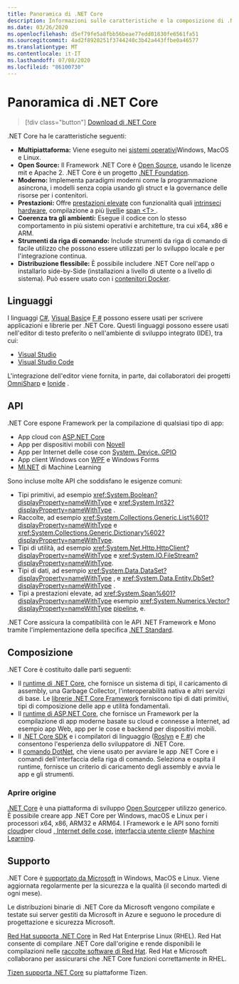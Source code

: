 ```yaml
---
title: Panoramica di .NET Core
description: Informazioni sulle caratteristiche e la composizione di .NET Core e sul confronto con altre implementazioni di .NET.
ms.date: 03/26/2020
ms.openlocfilehash: d5ef79fe5a8fbb56beae77edd01830fe6561fa51
ms.sourcegitcommit: 4ad2f8920251f3744240c3b42a443ffbe0a46577
ms.translationtype: MT
ms.contentlocale: it-IT
ms.lasthandoff: 07/08/2020
ms.locfileid: "86100730"
---
```

# <a name="net-core-overview"></a>Panoramica di .NET Core

> [!div class="button"]
> [Download di .NET Core](https://dotnet.microsoft.com/download)

.NET Core ha le caratteristiche seguenti:

- **Multipiattaforma:** Viene eseguito nei [sistemi operativi](https://github.com/dotnet/core/blob/master/os-lifecycle-policy.md)Windows, MacOS e Linux.
- **Open Source:** Il Framework .NET Core è [Open Source](https://github.com/dotnet/core), usando le licenze mit e Apache 2. .NET Core è un progetto [.NET Foundation](https://dotnetfoundation.org/).
- **Moderno:** Implementa paradigmi moderni come la programmazione asincrona, i modelli senza copia usando gli struct e la governance delle risorse per i contenitori.
- **Prestazioni:**  Offre [prestazioni elevate](https://devblogs.microsoft.com/dotnet/performance-improvements-in-net-core-3-0/) con funzionalità quali [intrinseci hardware](https://devblogs.microsoft.com/dotnet/hardware-intrinsics-in-net-core/), compilazione a più [livelli](https://github.com/dotnet/coreclr/blob/master/Documentation/design-docs/tiered-compilation.md)e [span \<T> ](../standard/memory-and-spans/index.md).
- **Coerenza tra gli ambienti:** Esegue il codice con lo stesso comportamento in più sistemi operativi e architetture, tra cui x64, x86 e ARM.
- **Strumenti da riga di comando:**  Include strumenti da riga di comando di facile utilizzo che possono essere utilizzati per lo sviluppo locale e per l'integrazione continua.
- **Distribuzione flessibile:** È possibile includere .NET Core nell'app o installarlo side-by-Side (installazioni a livello di utente o a livello di sistema). Può essere usato con i [contenitori Docker](docker/introduction.md).

## <a name="languages"></a>Linguaggi

I linguaggi [C#](../csharp/index.yml), [Visual Basic](../visual-basic/index.yml)e [F #](../fsharp/index.yml) possono essere usati per scrivere applicazioni e librerie per .NET Core. Questi linguaggi possono essere usati nell'editor di testo preferito o nell'ambiente di sviluppo integrato (IDE), tra cui:

- [Visual Studio](https://visualstudio.microsoft.com/vs/?utm_medium=microsoft&utm_source=docs.microsoft.com&utm_campaign=inline+link)
- [Visual Studio Code](https://code.visualstudio.com/download)

L'integrazione dell'editor viene fornita, in parte, dai collaboratori dei progetti [OmniSharp](https://www.omnisharp.net/) e [Ionide](https://ionide.io) .

## <a name="apis"></a>API

.NET Core espone Framework per la compilazione di qualsiasi tipo di app:

* App cloud con [ASP.NET Core](/aspnet/core/)
* App per dispositivi mobili con [Novell](/xamarin)
* App per Internet delle cose con [System. Device. GPIO](https://docs.microsoft.com/archive/msdn-magazine/2019/august/net-core-cross-platform-iot-programming-with-net-core-3-0)
* App client Windows con [WPF](../desktop-wpf/overview/index.md) e Windows Forms
* [Ml.NET](../machine-learning/index.yml) di Machine Learning

Sono incluse molte API che soddisfano le esigenze comuni:

- Tipi primitivi, ad esempio <xref:System.Boolean?displayProperty=nameWithType> e <xref:System.Int32?displayProperty=nameWithType> .
- Raccolte, ad esempio <xref:System.Collections.Generic.List%601?displayProperty=nameWithType> e <xref:System.Collections.Generic.Dictionary%602?displayProperty=nameWithType>.
- Tipi di utilità, ad esempio <xref:System.Net.Http.HttpClient?displayProperty=nameWithType> e <xref:System.IO.FileStream?displayProperty=nameWithType>.
- Tipi di dati, ad esempio <xref:System.Data.DataSet?displayProperty=nameWithType> , e <xref:System.Data.Entity.DbSet?displayProperty=nameWithType> .
- Tipi a prestazioni elevate, ad <xref:System.Span%601?displayProperty=nameWithType> esempio <xref:System.Numerics.Vector?displayProperty=nameWithType> [pipeline](../standard/io/pipelines.md), e.

.NET Core assicura la compatibilità con le API .NET Framework e Mono tramite l'implementazione della specifica [.NET Standard](../standard/net-standard.md).

## <a name="composition"></a>Composizione

.NET Core è costituito dalle parti seguenti:

- Il [runtime di .NET Core](https://github.com/dotnet/runtime/tree/master/src/coreclr), che fornisce un sistema di tipi, il caricamento di assembly, una Garbage Collector, l'interoperabilità nativa e altri servizi di base. Le [librerie .NET Core Framework](https://github.com/dotnet/runtime/tree/master/src/libraries) forniscono tipi di dati primitivi, tipi di composizione delle app e utilità fondamentali.
- Il [runtime di ASP.NET Core](https://github.com/dotnet/aspnetcore), che fornisce un Framework per la compilazione di app moderne basate su cloud e connesse a Internet, ad esempio app Web, app per le cose e backend per dispositivi mobili.
- Il [.NET Core SDK](https://github.com/dotnet/sdk) e i compilatori di linguaggio ([Roslyn](https://github.com/dotnet/roslyn) e [F #](https://github.com/microsoft/visualfsharp)) che consentono l'esperienza dello sviluppatore di .NET Core.
- Il [comando DotNet](./tools/dotnet.md), che viene usato per avviare le app .NET Core e i comandi dell'interfaccia della riga di comando. Seleziona e ospita il runtime, fornisce un criterio di caricamento degli assembly e avvia le app e gli strumenti.

### <a name="open-source"></a>Aprire origine

[.NET Core](about.md) è una piattaforma di sviluppo [Open Source](https://github.com/dotnet/runtime/blob/master/LICENSE.TXT)per utilizzo generico. È possibile creare app .NET Core per Windows, macOS e Linux per i processori x64, x86, ARM32 e ARM64. I Framework e le API sono forniti [cloud](/aspnet/core/)per cloud [, Internet delle cose,](https://docs.microsoft.com/archive/msdn-magazine/2019/august/net-core-cross-platform-iot-programming-with-net-core-3-0) [interfaccia utente client](../desktop-wpf/overview/index.md)e [Machine Learning](../machine-learning/index.yml).

## <a name="support"></a>Supporto

.NET Core è [supportato da Microsoft](https://dotnet.microsoft.com/platform/support/policy) in Windows, MacOS e Linux. Viene aggiornata regolarmente per la sicurezza e la qualità (il secondo martedì di ogni mese).

Le distribuzioni binarie di .NET Core da Microsoft vengono compilate e testate sui server gestiti da Microsoft in Azure e seguono le procedure di progettazione e sicurezza Microsoft.

[Red Hat supporta .NET Core](https://developers.redhat.com/topics/dotnet/) in Red Hat Enterprise Linux (RHEL). Red Hat consente di compilare .NET Core dall'origine e rende disponibili le compilazioni nelle [raccolte software di Red Hat](https://developers.redhat.com/products/softwarecollections/overview/). Red Hat e Microsoft collaborano per assicurarsi che .NET Core funzioni correttamente in RHEL.

[Tizen supporta .NET Core](https://developer.tizen.org/development/training/.net-application) su piattaforme Tizen.
